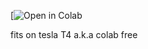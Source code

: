 [![Open in Colab](https://colab.research.google.com/github/caioxapelao/sd-webui-colab/blob/main/automatic1111_webui.ipynb)

fits on tesla T4 a.k.a colab free
